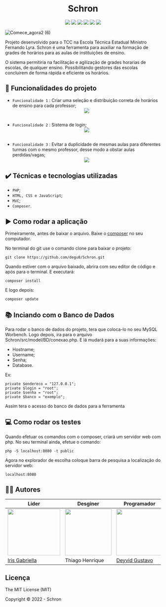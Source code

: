 <h1 align = "center">Schron</h1>
<p align = "center">
<img src="http://img.shields.io/static/v1?label=License&message=MIT&color=green&style=for-the-badge"/>
<img src="https://img.shields.io/badge/PHP-777BB4?style=for-the-badge&logo=php&logoColor=white">
<img src="https://img.shields.io/badge/MySQL-005C84?style=for-the-badge&logo=mysql&logoColor=white">
<img src="https://img.shields.io/badge/HTML5-E34F26?style=for-the-badge&logo=html5&logoColor=white">
<img src="https://img.shields.io/badge/CSS3-1572B6?style=for-the-badge&logo=css3&logoColor=white">
<img src="http://img.shields.io/static/v1?label=STATUS&message=CONCLUIDO&color=GREEN&style=for-the-badge"/>
</p>
  
![Comece_agora2 (6)](https://user-images.githubusercontent.com/87346972/217118662-a5600b20-9ece-4b3a-9c21-a5603c5c294b.png)

Projeto desenvolvido para o TCC na Escola Técnica Estadual Ministro Fernando Lyra. Schron é uma ferramenta para auxiliar na formação de grades de horários para as aulas de instituições de ensino. 

O sistema permitiria na facilitação e agilização de grades horarias de escolas, de qualquer ensino. Possibilitando gestores das escolas concluírem de forma rápida e eficiente os horários.

## 🔨 Funcionalidades do projeto

* `Funcionalidade 1` : Criar uma seleção e distribuição correta de horários de ensino para cada professor;
  <div align = "center" width="500" height="300">
  <img src="https://user-images.githubusercontent.com/87346972/217944603-503158f2-45a7-45c6-9279-21bcea9b5017.gif" >
  </div>
##
* `Funcionalidade 2` : Sistema de login;
  <div align = "center" width="500" height="300">
  <img src="https://user-images.githubusercontent.com/87346972/217945986-70f8e9e0-eb8c-42f1-8bb5-d5ad50ae9ccb.gif" >
  </div>
##
* `Funcionalidade 3` : Evitar a duplicidade de mesmas aulas para diferentes turmas com o mesmo professor, desse modo a obstar aulas perdidas/vagas;
  <div align = "center" width="500" height="30">
  <img src="https://user-images.githubusercontent.com/87346972/217946760-db13e78e-8d0b-40fb-a5d1-5c9146fb4a62.gif" >
  </div>
  
 ## ✔️ Técnicas e tecnologias utilizadas
 
 * `PHP`;
 * `HTML, CSS e JavaScript`;
 * `MVC`;
 * `Composer`.

## ▶️ Como rodar a aplicação

Primeiramente, antes de baixar o arquivo. Baixe o [composer](https://www.hostinger.com.br/tutoriais/como-instalar-e-usar-o-composer) no seu computador.

No terminal do git use o comando clone para baixar o projeto: 

```
git clone https://github.com/degu0/Schron.git
```

Quando estiver com o arquivo baixado, abrira com seu editor de código e após para o terminal. E executará: 

```
composer install
```

E logo depois:

```
composer update
```

## 📚 Inciando com o Banco de Dados

Para rodar o banco de dados do projeto, tera que coloca-lo no seu MySQL Worbench. Logo depois, ira para o arquivo Schron/src/model/BD/conexao.php.
E lá mudará para a suas informações: 
* Hostname;
* Username;
* Senha;
* Database.

Ex:
```
private $endereco = "127.0.0.1";
private $login = "root";
private $senha = "root";
private $banco = "exemplo";
```

Assim tera o acesso do banco de dados para a ferramenta

## 💻 Como rodar os testes

Quando efetuar os comandos com o composer, criará um servidor web com php. No seu terminal ainda, efetue o comando:

```
php -S localhost:8080 -t public
```

Agora no explorador de escolha coloque barra de pesquisa a localização do servidor web:

```
localhost:8080
```

## 🧑‍💻 Autores


| Lider  | Desginer | Programador |
| ------------- | ------------- | ------------- |
| <img src='https://user-images.githubusercontent.com/87346972/217927503-2ed8cc7f-accb-4e85-9f64-9feb28dd1d3d.jpeg' width="170" height="150" >  | <img src='https://user-images.githubusercontent.com/87346972/217927619-6059ba3c-d493-456e-a3a6-95760116d289.jpg' width="150" height="150">  | <img src='https://user-images.githubusercontent.com/87346972/217927708-f2a659a3-d43e-417a-a549-c30942a122d6.jpeg' width="150" height="150">  |
| [Iris Gabriella](https://www.linkedin.com/in/iris-gabriella-alencar-de-lima-a72422213/)  | Thiago Henrique  | [Deyvid Gustavo](https://www.linkedin.com/in/deyvid-gustavo-0642a2235/)  |

## Licença

The MIT License (MIT)

Copyright :copyright: 2022 - Schron
